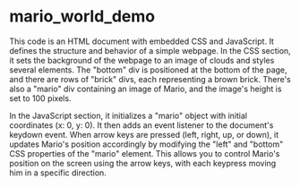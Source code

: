 # mario_world_demo
This code is an HTML document with embedded CSS and JavaScript. It defines the structure and behavior of a simple webpage. In the CSS section, it sets the background of the webpage to an image of clouds and styles several elements. The "bottom" div is positioned at the bottom of the page, and there are rows of "brick" divs, each representing a brown brick. There's also a "mario" div containing an image of Mario, and the image's height is set to 100 pixels.

In the JavaScript section, it initializes a "mario" object with initial coordinates (x: 0, y: 0). It then adds an event listener to the document's keydown event. When arrow keys are pressed (left, right, up, or down), it updates Mario's position accordingly by modifying the "left" and "bottom" CSS properties of the "mario" element. This allows you to control Mario's position on the screen using the arrow keys, with each keypress moving him in a specific direction.
